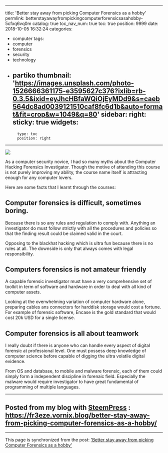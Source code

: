 
---
title: 'Better stay away from picking Computer Forensics as a hobby'
permlink: betterstayawayfrompickingcomputerforensicsasahobby-5cfxq6vq0m
catalog: true
toc_nav_num: true
toc: true
position: 9999
date: 2018-10-05 16:32:24
categories:
- computer
tags:
- computer
- forensics
- security
- technology
- partiko
thumbnail: 'https://images.unsplash.com/photo-1526666361175-e3595627c376?ixlib=rb-0.3.5&ixid=eyJhcHBfaWQiOjEyMDd9&s=caeb564dc8ad0039121510caf8fc6d1b&auto=format&fit=crop&w=1049&q=80'
sidebar:
    right:
        sticky: true
widgets:
    -
        type: toc
        position: right
---


![](https://images.unsplash.com/photo-1526666361175-e3595627c376?ixlib=rb-0.3.5&amp;ixid=eyJhcHBfaWQiOjEyMDd9&amp;s=caeb564dc8ad0039121510caf8fc6d1b&amp;auto=format&amp;fit=crop&amp;w=1049&amp;q=80)

As a computer security novice, I had so many myths about the Computer Hacking Forensics Investigator. Though the motive of attending this course is not purely improving my ability, the course name itself is attracting enough for any computer lovers.

Here are some facts that I learnt through the courses:

## Computer forensics is difficult, sometimes boring.

Because there is so any rules and regulation to comply with. Anything an investigator do must follow strictly with all the procedures and policies so that the finding result could be claimed valid in the court.

Opposing to the blackhat hacking which is ultra fun because there is no rules at all. The downside is only that always comes with legal responsibility.

## Computers forensics is not amateur friendly

A capable forensic investigator must have a very comprehensive set of toolkit in term of software and hardware in order to deal with all kind of computer assets.

Looking at the overwhelming variation of computer hardware alone, preparing cables ans connectors for harddisk storage would cost a fortune. For example of forensic software, Encase is the gold standard that would cost 20k USD for a single license.

## Computer forensics is all about teamwork

I really doubt if there is anyone who can handle every aspect of digital forensic at professional level. One must possess deep knowledge of computer science before capable of digging the ultra volatile digital evidence.

From OS and database, to mobile and malware forensic, each of them could simply form a independent discipline in forenaic field. Especially the malware would require investigator to have great fundamental of programming of multiple languages.

-------
**Posted from my blog with [SteemPress](https://wordpress.org/plugins/steempress/) : https://fr3eze.vornix.blog/better-stay-away-from-picking-computer-forensics-as-a-hobby/**
-------

- - -

This page is synchronized from the post: ['Better stay away from picking Computer Forensics as a hobby'](https://steemit.com/@fr3eze/betterstayawayfrompickingcomputerforensicsasahobby-5cfxq6vq0m)
